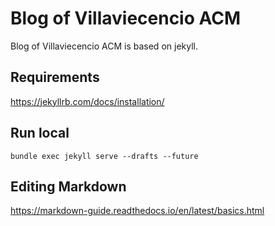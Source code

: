 # Blog of Villaviecencio ACM

Blog of Villaviecencio ACM is based on jekyll.

## Requirements

https://jekyllrb.com/docs/installation/ 

## Run local

```
bundle exec jekyll serve --drafts --future
```

## Editing Markdown

https://markdown-guide.readthedocs.io/en/latest/basics.html

